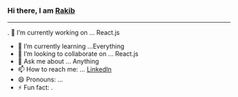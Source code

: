 ### Hi there, I am [Rakib](https://za-portfolio.web.app/)

-------------------------------------------------
. 🔭 I’m currently working on ... React.js
- 🌱 I’m currently learning ...Everything
- 👯 I’m looking to collaborate on ... React.js
- 💬 Ask me about ... Anything 
- 📫 How to reach me: ... [LinkedIn](https://www.linkedin.com/in/md-rakib-hossen-2964b0157/)
- 😄 Pronouns: ...
- ⚡ Fun fact: .
